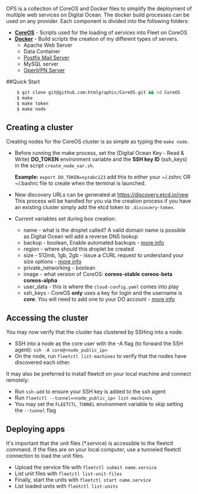 OPS is a collection of CoreOS and Docker files to simplify the deployment of multiple web services on Digital Ocean. The docker build processes can be used on any provider. Each component is divided into the following folders:

* [**CoreOS**](https://github.com/htmlgraphic/CoreOS) - Scripts used for the loading of services into Fleet on CoreOS
* [**Docker**](https://github.com/htmlgraphic/Docker) - Build scripts the creation of my different types of servers. 
    * Apache Web Server
    * Data Container
    * [Postfix Mail Server](https://github.com/htmlgraphic/Postfix)
    * MySQL server
    * [OpenVPN Server](https://github.com/htmlgraphic/OpenVPN-Server)

##Quick Start
```bash
    $ git clone git@github.com:htmlgraphic/CoreOS.git && cd CoreOS
    $ make
    $ make token
    $ make node
```

## Creating a cluster
Creating nodes for the CoreOS cluster is as simple as typing the `make node`.
* Before running the make process, set the (Digital Ocean Key - Read & Write) **DO_TOKEN** environment variable and the **SSH key ID** (ssh_keys) in the script `create_node_var.sh`. 

    **Example:** `export DO_TOKEN=xyzabc123` add this to either your ~/.zshrc OR ~/.bashrc file to create when the terminal is launched.
* New discovery URLs can be generated at https://discovery.etcd.io/new This process will be handled for you via the creation process if you have an existing cluster simply add the etcd token to `.discovery-token`.

* Current variables set during box creation:
    * name - what is the droplet called? A valid domain name is possible as Digital Ocean will add a reverse DNS lookup
    * backup - boolean, Enable automated backups - [more info](https://www.digitalocean.com/community/tutorials/digitalocean-backups-and-snapshots-explained)
    * region - where should this droplet be created
    * size - 512mb, 1gb, 2gb - issue a CURL request to understand your size options - [more info](https://developers.digitalocean.com/#list-all-sizes)
    * private_networking - boolean
    * image - what version of CoreOS: **coreos-stable** **coreos-beta** **coreos-alpha**
    * user_data - this is where the `cloud-config.yaml` comes into play
    * ssh_keys - CoreOS **only** uses a key for login and the username is **core**. You will need to add one to your DO account - [more info](https://developers.digitalocean.com/#ssh-keys) 

## Accessing the cluster
You may now verify that the cluster has clustered by SSHing into a node.
* SSH into a node as the core user with the -A flag (to forward the SSH agent): `ssh -A core@<node_public_ip>`
* On the node, run `fleetctl list-machines` to verify that the nodes have discovered each other.

It may also be preferred to install fleetctl on your local machine and connect remotely:
* Run `ssh-add` to ensure your SSH key is added to the ssh agent
* Run `fleetctl --tunnel=<node_public_ip> list-machines`
* You may set the `FLEETCTL_TUNNEL` environment variable to skip setting the `--tunnel` flag

## Deploying apps
It's important that the unit files (*.service) is accessible to the fleetctl command. If the files are on your local computer, use a tunneled fleetctl connection to load the unit files.

* Upload the service file with `fleetctl submit name.service`
* List unit files with `fleetctl list-unit-files`
* Finally, start the units with `fleetctl start name.service`
* List loaded units with `fleetctl list-units`



